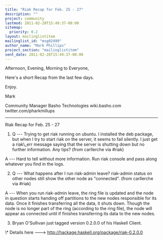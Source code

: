 ```yaml
---
title: "Riak Recap for Feb. 25 - 27"
description: ""
project: community
lastmod: 2011-02-28T15:49:37-08:00
sitemap:
  priority: 0.2
layout: mailinglistitem
mailinglist_id: "msg02499"
author_name: "Mark Phillips"
project_section: "mailinglistitem"
sent_date: 2011-02-28T15:49:37-08:00
---
```



Afternoon, Evening, Morning to Everyone,

Here's a short Recap from the last few days.

Enjoy.

Mark

Community Manager
Basho Technologies
wiki.basho.com
twitter.com/pharkmillups

---

Riak Recap for Feb. 25 - 27

1) Q --- Trying to get riak running on ubuntu. I installed the deb
package, but when I try to start riak on the server, it seems to fail
silently. I just get a riak\\_err message saying that the server is
shutting down but no further information. Any tips? (from carllerche
via #riak)

 A --- Hard to tell without more information. Run riak console and
pass along whatever you find in the logs.

2) Q --- What happens after I run riak-admin leave? riak-admin status
on other nodes still show the other node as "connected". (from
carllerche via #riak)

 A --- When you run riak-admin leave, the ring file is updated and
the node in question starts handing off partitions to the new nodes
 responsible for its data. Once it finishes transferring all the
data, it shuts down. Though the node is no longer part of the ring
(according to the ring file), the node will appear as connected until
if finishes transferring its data to the new nodes.

3) Bryan O'Sullivan just tagged version 0.2.0.0 of his Haskell Client.

\\* Details here ---&gt; http://hackage.haskell.org/package/riak-0.2.0.0

